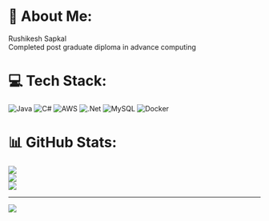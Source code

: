 # 💫 About Me:
Rushikesh Sapkal<br>Completed post graduate diploma in advance computing


# 💻 Tech Stack:
![Java](https://img.shields.io/badge/java-%23ED8B00.svg?style=for-the-badge&logo=openjdk&logoColor=white) ![C#](https://img.shields.io/badge/c%23-%23239120.svg?style=for-the-badge&logo=csharp&logoColor=white) ![AWS](https://img.shields.io/badge/AWS-%23FF9900.svg?style=for-the-badge&logo=amazon-aws&logoColor=white) ![.Net](https://img.shields.io/badge/.NET-5C2D91?style=for-the-badge&logo=.net&logoColor=white) ![MySQL](https://img.shields.io/badge/mysql-%2300000f.svg?style=for-the-badge&logo=mysql&logoColor=white) ![Docker](https://img.shields.io/badge/docker-%230db7ed.svg?style=for-the-badge&logo=docker&logoColor=white)
# 📊 GitHub Stats:
![](https://github-readme-stats.vercel.app/api?username=Rushikeshs96&theme=dark&hide_border=false&include_all_commits=false&count_private=false)<br/>
![](https://github-readme-streak-stats.herokuapp.com/?user=Rushikeshs96&theme=dark&hide_border=false)<br/>
![](https://github-readme-stats.vercel.app/api/top-langs/?username=Rushikeshs96&theme=dark&hide_border=false&include_all_commits=false&count_private=false&layout=compact)

---
[![](https://visitcount.itsvg.in/api?id=Rushikeshs96&icon=0&color=0)](https://visitcount.itsvg.in)

<!-- Proudly created with GPRM ( https://gprm.itsvg.in ) -->
